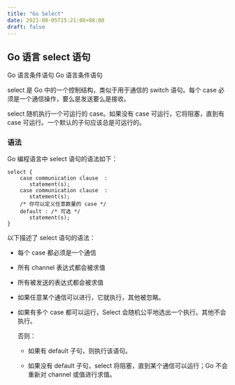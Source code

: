 ```yaml
---
title: "Go Select"
date: 2021-08-05T15:21:08+08:00
draft: false
---
```


## Go 语言 select 语句

Go 语言条件语句 Go 语言条件语句

select 是 Go 中的一个控制结构，类似于用于通信的 switch 语句。每个 case 必须是一个通信操作，要么是发送要么是接收。

select 随机执行一个可运行的 case。如果没有 case 可运行，它将阻塞，直到有 case 可运行。一个默认的子句应该总是可运行的。

### 语法

Go 编程语言中 select 语句的语法如下：

```golang
select {
    case communication clause  :
       statement(s);      
    case communication clause  :
       statement(s);
    /* 你可以定义任意数量的 case */
    default : /* 可选 */
       statement(s);
}
```
以下描述了 select 语句的语法：

- 每个 case 都必须是一个通信

- 所有 channel 表达式都会被求值

- 所有被发送的表达式都会被求值

- 如果任意某个通信可以进行，它就执行，其他被忽略。

- 如果有多个 case 都可以运行，Select 会随机公平地选出一个执行。其他不会执行。

    否则：

    - 如果有 default 子句，则执行该语句。

    - 如果没有 default 子句，select 将阻塞，直到某个通信可以运行；Go 不会重新对 channel 或值进行求值。
